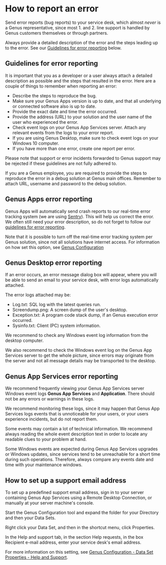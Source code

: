 # How to report an error

Send error reports (bug reports) to your service desk, which almost _never_ is a Genus representative, since most 1. and 2. line support is handled by Genus customers themselves or through partners.

Always provide a detailed description of the error and the steps leading up to the error. See our [Guidelines for error reporting](#guidelines-for-error-reporting) below.

## Guidelines for error reporting

It is important that you as a developer or a user always attach a detailed description as possible and the steps that resulted in the error. Here are a couple of things to remember when reporting an error:

* Describe the steps to reproduce the bug.
* Make sure your Genus Apps version is up to date, and that all underlying or connected software also is up to date.
* Provide the exact date and time the error occurred.
* Provide the address (URL) to your solution and the user name of the user who experienced the error.
* Check event logs on your Genus App Services server. Attach any relevant events from the logs to your error report.
* If you are using Genus Desktop, make sure to check event logs on your Windows 10 computer.
* If you have more than one error, create one report per error.

Please note that support or error incidents forwarded to Genus support may be rejected if these guidelines are not fully adhered to.

If you are a Genus employee, you are required to provide the steps to reproduce the error in a debug solution at Genus main offices. Remember to attach URL, username and password to the debug solution.

## Genus Apps error reporting

Genus Apps will automatically send crash reports to our real-time error tracking system (we are using [Sentry](https://sentry.io/)). This will help us correct the error. We often still need your error description, so do not forget to follow our [guidelines for error reporting](#guidelines-for-error-reporting).

Note that it is possible to turn off the real-time error tracking system per Genus solution, since not all solutions have internet access. For information on how set this option, see [Genus Configuration](../installation-and-configuration/configure-and-maintain-genus-server/genus-server-configuration/options.md#app)

## Genus Desktop error reporting

If an error occurs, an error message dialog box will appear, where you will be able to send an email to your service desk, with error logs automatically attached.

The error logs attached may be:  
* Log.txt: SQL log with the latest queries run.  
* Screendump.png: A screen dump of the user's desktop.  
* Exception.txt: A program code stack dump, if an Genus execution error occurred.  
* Sysinfo.txt: Client (PC) system information.

We recommend to check any Windows event log information from the desktop computer.

We also recommend to check the Windows event log on the Genus App Services server to get the whole picture, since errors may originate from the server and not all message details may be transported to the desktop.

## Genus App Services error reporting

We recommend frequently viewing your Genus App Services server Windows event logs **Genus App Services** and **Application**. There should not be any errors or warnings in these logs.

We recommend monitoring these logs, since it may happen that Genus App Services logs events that is unnoticeable for your users, or your users experience incidents, but do not report them.

Some events may contain a lot of technical information. We recommend always reading the whole event description text in order to locate any readable clues to your problem at hand.

Some Windows events are expected during Genus App Services upgrades or Windows updates, since services tend to be unreachable for a short time during such operations. Therefore, always compare any events date and time with your maintenance windows.

## How to set up a support email address

To set up a predefined support email address, sign in to your server containing Genus App Services using a Remote Desktop Connection, or manually at your server machine's console.

Start the Genus Configuration tool and expand the folder for your Directory and then your Data Sets.

Right click your Data Set, and then in the shortcut menu, click Properties.

In the Help and support tab, in the section Help requests, in the box Recipient e-mail address, enter your service desk's email address.

For more information on this setting, see [Genus Configuration - Data Set Properties - Help and Support](../installation-and-configuration/configure-and-maintain-genus-server/genus-server-configuration/data-set-properties.md).
